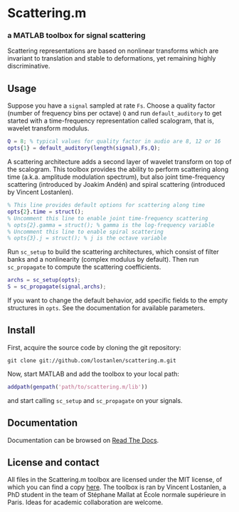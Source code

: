 # Scattering.m
### a MATLAB toolbox for signal scattering

Scattering representations are based on nonlinear transforms which are invariant to translation and stable to deformations, yet remaining highly discriminative.

## Usage

Suppose you have a ``signal`` sampled at rate ``Fs``. Choose a quality factor (number of frequency bins per octave) ``Q`` and run ``default_auditory`` to get started with a time-frequency representation called scalogram, that is, wavelet transform modulus.

```matlab
Q = 8; % typical values for quality factor in audio are 8, 12 or 16
opts{1} = default_auditory(length(signal),Fs,Q);

```

A scattering architecture adds a second layer of wavelet transform on top of the scalogram. This toolbox provides the ability to perform scattering along time (a.k.a. amplitude modulation spectrum), but also joint time-frequency scattering (introduced by Joakim Andén) and spiral scattering (introduced by Vincent Lostanlen).

```matlab
% This line provides default options for scattering along time
opts{2}.time = struct();
% Uncomment this line to enable joint time-frequency scattering
% opts{2}.gamma = struct(); % gamma is the log-frequency variable
% Uncomment this line to enable spiral scattering
% opts{3}.j = struct(); % j is the octave variable
```

Run ``sc_setup`` to build the scattering architectures, which consist of filter banks and a nonlinearity (complex modulus by default). Then run ``sc_propagate`` to compute the scattering coefficients.

```matlab
archs = sc_setup(opts);
S = sc_propagate(signal,archs);
```

If you want to change the default behavior, add specific fields to the empty structures in ``opts``. See the documentation for available parameters.

## Install

First, acquire the source code by cloning the git repository:

```shell
git clone git://github.com/lostanlen/scattering.m.git
```

Now, start MATLAB and add the toolbox to your local path:

```matlab
addpath(genpath('path/to/scattering.m/lib'))
```

and start calling ``sc_setup`` and ``sc_propagate`` on your signals.

## Documentation
Documentation can be browsed on [Read The Docs](http://scatteringm.readthedocs.org/en/latest).


## License and contact
All files in the Scattering.m toolbox are licensed under the MIT license, of which you can find a copy [here](https://github.com/lostanlen/scattering.m/blob/master/LICENSE.md).
The toolbox is ran by Vincent Lostanlen, a PhD student in the team of Stéphane Mallat at École normale supérieure in Paris. Ideas for academic collaboration are welcome.

